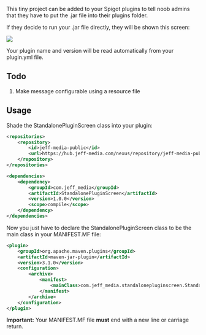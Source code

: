 This tiny project can be added to your Spigot plugins to tell noob admins that they have to put the .jar file
into their plugins folder.

If they decide to run your .jar file directly, they will be shown this screen:

![](https://static.jeff-media.com/img/standalonepluginscreen.png)

Your plugin name and version will be read automatically from your plugin.yml file.

## Todo

1. Make message configurable using a resource file

## Usage
Shade the StandalonePluginScreen class into your plugin:

```xml
<repositories>
    <repository>
        <id>jeff-media-public</id>
        <url>https://hub.jeff-media.com/nexus/repository/jeff-media-public/</url>
    </repository>
</repositories>

<dependencies>
    <dependency>
        <groupId>com.jeff_media</groupId>
        <artifactId>StandalonePluginScreen</artifactId>
        <version>1.0.0</version>
        <scope>compile</scope>
    </dependency>
</dependencies>
```

Now you just have to declare the StandalonePluginScreen class to be the main class in your MANIFEST.MF file:

```xml
<plugin>
    <groupId>org.apache.maven.plugins</groupId>
    <artifactId>maven-jar-plugin</artifactId>
    <version>3.1.0</version>
    <configuration>
        <archive>
            <manifest>
                <mainClass>com.jeff_media.standalonepluginscreen.StandalonePluginScreen</mainClass>
            </manifest>
        </archive>
    </configuration>
</plugin>
```

**Important:** Your MANIFEST.MF file **must** end with a new line or carriage return.
